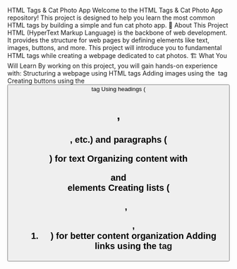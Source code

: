 HTML Tags & Cat Photo App
Welcome to the HTML Tags & Cat Photo App repository! This project is designed to help you learn the most common HTML tags by building a simple and fun cat photo app.
📌 About This Project
HTML (HyperText Markup Language) is the backbone of web development. It provides the structure for web pages by defining elements like text, images, buttons, and more. This project will introduce you to fundamental HTML tags while creating a webpage dedicated to cat photos.
🏗️ What You Will Learn
By working on this project, you will gain hands-on experience with:
Structuring a webpage using HTML tags
Adding images using the <img> tag
Creating buttons using the <button> tag
Using headings (<h1>, <h2>, etc.) and paragraphs (<p>) for text
Organizing content with <div> and <section> elements
Creating lists (<ul>, <ol>, <li>) for better content organization
Adding links using the <a> tag


